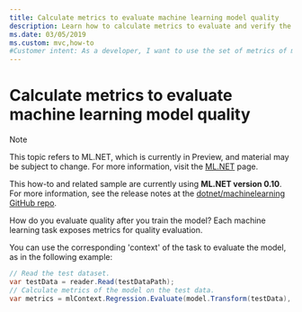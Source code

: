 ```yaml
---
title: Calculate metrics to evaluate machine learning model quality
description: Learn how to calculate metrics to evaluate and verify the machine learning model quality with ML.NET
ms.date: 03/05/2019
ms.custom: mvc,how-to
#Customer intent: As a developer, I want to use the set of metrics of my machine learning task so that I can evaluate and verify machine learning model quality in ML.NET.
---
```

# Calculate metrics to evaluate machine learning model quality

> [!NOTE]
> This topic refers to ML.NET, which is currently in Preview, and material may be subject to change. For more information, visit the [ML.NET](https://dotnet.microsoft.com/apps/machinelearning-ai/ml-dotnet) page.

This how-to and related sample are currently using **ML.NET version 0.10**. For more information, see the release notes at the [dotnet/machinelearning GitHub repo](https://github.com/dotnet/machinelearning/tree/master/docs/release-notes).

How do you evaluate quality after you train the model? Each machine learning task exposes metrics for quality evaluation.

You can use the corresponding 'context' of the task to evaluate the model, as in the following example:

```csharp
// Read the test dataset.
var testData = reader.Read(testDataPath);
// Calculate metrics of the model on the test data.
var metrics = mlContext.Regression.Evaluate(model.Transform(testData), label: "Target");
```
